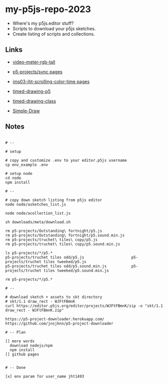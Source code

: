 # my-p5js-repo-2023

- Where's my p5js.editor stuff?
- Scripts to download your p5js sketches.
- Create listing of scripts and collections.

## Links

- [video-meter-rgb-tall](https://jht9629-nyu.github.io/my-p5js-repo-2023/p5-projects/video-meter-rgb-tall)

- [p5-projects/sync pages](https://jht9629-nyu.github.io/my-p5js-repo-2023/p5-projects/sync/)

- [ims03-jht-scrolling-color-time pages](https://jht9629-nyu.github.io/my-p5js-repo-2023/p5-projects/ims03-jht-scrolling-color-time/)

- [timed-drawing-p5](https://jht9629-nyu.github.io/my-p5js-repo-2023/p5-projects/timed-drawing-p5/)

- [timed-drawing-class](https://jht9629-nyu.github.io/my-p5js-repo-2023/p5-projects/timed-drawing-class/?v=4)

- [Simple-Draw](https://jht9629-nyu.github.io/my-p5js-repo-2023/p5-projects/Simple-Draw/?v=4)

## Notes

```

# --

# setup

# copy and customize .env to your editor.p5js username
cp env_example .env

# setup node
cd node
npm install

# --

# copy down sketch listing from p5js editor
node node/asketches_list.js

node node/acollection_list.js

sh downloads/meta/download.sh

rm p5-projects/Outstanding\ fortnight/p5.js
rm p5-projects/Outstanding\ fortnight/p5.sound.min.js
rm p5-projects/truchet\ tiles\ copy/p5.js
rm p5-projects/truchet\ tiles\ copy/p5.sound.min.js

ls p5-projects/*/p5.*
p5-projects/truchet tiles odd/p5.js                     p5-projects/truchet tiles tweeked/p5.js
p5-projects/truchet tiles odd/p5.sound.min.js           p5-projects/truchet tiles tweeked/p5.sound.min.js

rm p5-projects/*/p5.*

# --

# download sketch + assets to skt directory
# skt/1.1 draw_rect - WJFtFBmnK
curl https://editor.p5js.org/editor/projects/WJFtFBmnK/zip -o "skt/1.1 draw_rect - WJFtFBmnK.zip"

https://p5-project-downloader.herokuapp.com/
https://github.com/jnsjknn/p5-project-downloader

# -- Plan

[] more words
  download nodejs/npm
  npm install
[] github pages


# -- Done

[x] env param for user_name jht1493

```
